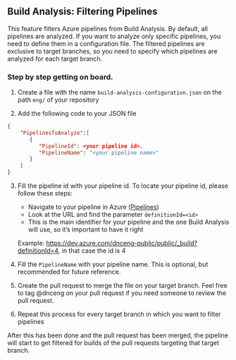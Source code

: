 ## Build Analysis: Filtering Pipelines
This feature filters Azure pipelines from Build Analysis. By default, all pipelines are analyzed. If you want to analyze only specific pipelines, you need to define them in a configuration file. The filtered pipelines are exclusive to target branches, so you need to specify which pipelines are analyzed for each target branch.

### Step by step getting on board.

1. Create a file with the name `build-analysis-configuration.json`  on the path `eng/`  of your repository

2.  Add the following code to your JSON file
```json
{
    "PipelinesToAnalyze":[
       {
          "PipelineId": <your pipeline id>,
          "PipelineName": "<your pipeline name>"
       }
    ]
}
```
3. Fill the pipeline id with your pipeline id. To locate your pipeline id, please follow these steps:
    - Navigate to your pipeline in Azure ([Pipelines](https://dev.azure.com/dnceng-public/public/_build)) 
    - Look at the URL and find the parameter `definitionId=<id>`
    - This is the main identifier for your pipeline and the one Build Analysis will use, so it’s important to have it right

    Example: https://dev.azure.com/dnceng-public/public/_build?definitionId=4, in that case the id is 4
4. Fill the `PipelineName` with your pipeline name. This is optional, but recommended for future reference.
5. Create the pull request to merge the file on your target branch. Feel free to tag @dnceng on your pull request if you need someone to review the pull request.
6. Repeat this process for every target branch in which you want to filter pipelines

After this has been done and the pull request has been merged, the pipeline will start to get filtered for builds of the pull requests targeting that target branch.


